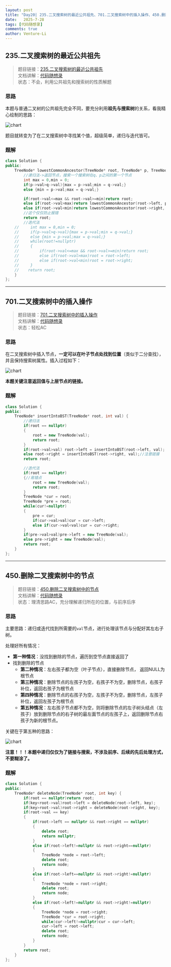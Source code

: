 ```yaml
---
layout: post
title: "Day20| 235.二叉搜索树的最近公共祖先、701.二叉搜索树中的插入操作、450.删除二叉搜索树中的节点"
date:   2025-7-28
tags: [代码随想录]
comments: true
author: Venture-Li
---
```


## 235.二叉搜索树的最近公共祖先

> 题目链接：[235.二叉搜索树的最近公共祖先](https://leetcode.cn/problems/lowest-common-ancestor-of-a-binary-search-tree/description/)  
> 文档讲解：[代码随想录](https://www.programmercarl.com/)  
> 状态：不会，利用公共祖先和搜索树的性质解题

### 思路

本题与普通二叉树的公共祖先完全不同，要充分利用**祖先与搜索树**的关系，看我精心绘制的思路：

![chart](https://venture-li.github.io/images/202507311113625.png)

题目就转变为了在二叉搜索树中寻找某个值，超级简单，递归与迭代皆可。

### 题解

```c++
class Solution {
public:
    TreeNode* lowestCommonAncestor(TreeNode* root, TreeNode* p, TreeNode* q) {
        //递归法->返回节点，搜索一个搜索树在q、p之间的第一个节点
        int max = 0,min = 0;
        if(p->val>q->val){max = p->val;min = q->val;}
        else {min = p->val;max = q->val;}

        if(root->val<=max && root->val>=min)return root;
        else if(root->val>max)return lowestCommonAncestor(root->left, p,  q);
        else if(root->val<min)return lowestCommonAncestor(root->right, p,  q);
        //这个仅仅防止报错
        return root;
        //迭代法
    //     int max = 0,min = 0;
    //     if(p->val>q->val){max = p->val;min = q->val;}
    //     else {min = p->val;max = q->val;}
    //     while(root!=nullptr) 
    //     {
    //         if(root->val<=max && root->val>=min)return root;
    //         else if(root->val>max)root = root->left;
    //         else if(root->val<min)root = root->right;
    //     }
    //    return root;
    }
};
```

---

## 701.二叉搜索树中的插入操作

> 题目链接：[701.二叉搜索树中的插入操作](https://leetcode.cn/problems/insert-into-a-binary-search-tree/description/)  
> 文档讲解：[代码随想录](https://www.programmercarl.com/)  
> 状态：轻松AC

### 思路

在二叉搜索树中插入节点，**一定可以在叶子节点处找到位置**（类似于二分查找），并且保持搜索树属性。插入过程如下：

![chart](https://venture-li.github.io/images/202507311126182.gif)

**本题关键注意返回值与上层节点的链接。**

### 题解

```c++
class Solution {
public:
    TreeNode* insertIntoBST(TreeNode* root, int val) {
        //递归法
        if(root == nullptr)
        {
            root = new TreeNode(val);
            return root;
        }
        if(root->val>val) root->left = insertIntoBST(root->left, val);
        else root->right = insertIntoBST(root->right, val);//注意链接
        return root;

        //迭代法
        if(root == nullptr)
        {//易错点
            root = new TreeNode(val);
            return root;
        }
        TreeNode *cur = root;
        TreeNode *pre = root;
        while(cur!=nullptr)
        {
            pre = cur;
            if(cur->val>val)cur = cur->left;
            else if(cur->val<val)cur = cur->right;
        }
        if(pre->val>val)pre->left = new TreeNode(val);
        else pre->right = new TreeNode(val);
        return root;
    }
};
```

---

## 450.删除二叉搜索树中的节点

> 题目链接：[450.删除二叉搜索树中的节点](https://leetcode.cn/problems/delete-node-in-a-bst/description/)  
> 文档讲解：[代码随想录](https://www.programmercarl.com/)  
> 状态：理清思路AC，充分理解递归所在的位置，与前序后序

### 思路

主要思路：递归或迭代找到所需要的`val`节点，进行处理该节点与分配好其左右子树。

处理好所有情况：

- **第一种情况**：没找到删除的节点，遍历到空节点直接返回了
- 找到删除的节点
  - **第二种情况**：左右孩子都为空（叶子节点），直接删除节点， 返回NULL为根节点
  - **第三种情况**：删除节点的左孩子为空，右孩子不为空，删除节点，右孩子补位，返回右孩子为根节点
  - **第四种情况**：删除节点的右孩子为空，左孩子不为空，删除节点，左孩子补位，返回左孩子为根节点
  - **第五种情况**：左右孩子节点都不为空，则将删除节点的左子树头结点（左孩子）放到删除节点的右子树的最左面节点的左孩子上，返回删除节点右孩子为新的根节点。
  
关键在于第五种的思路：

![chart](https://venture-li.github.io/images/202507311132372.gif)

**注意！！！本题中递归仅仅为了链接与搜索，不涉及前序、后续的先后处理方式，不要糊涂了。**

### 题解

```c++
class Solution {
public:
    TreeNode* deleteNode(TreeNode* root, int key) {
        if(root == nullptr)return root;
        if(key<root->val)root->left = deleteNode(root->left, key);  
        if(key>root->val)root->right = deleteNode(root->right, key);   
        if(root->val == key)
        {
            if(root->left == nullptr && root->right == nullptr)
            {
                delete root;
                return nullptr;
            }
            else if(root->left!=nullptr && root->right==nullptr)
            {   
                TreeNode *node = root->left;
                delete root;
                return node;
            }
            else if(root->left==nullptr && root->right!=nullptr)
            {
                TreeNode *node = root->right;
                delete root;
                return node;
            }
            else if(root->left!=nullptr && root->right!=nullptr)
            {
                TreeNode *node = root->right;
                TreeNode *cur = root->right;
                while(cur->left!=nullptr)cur = cur->left;
                cur->left = root->left;
                delete root;
                return node;
            }
        }
        return root;         
    }
};
```
